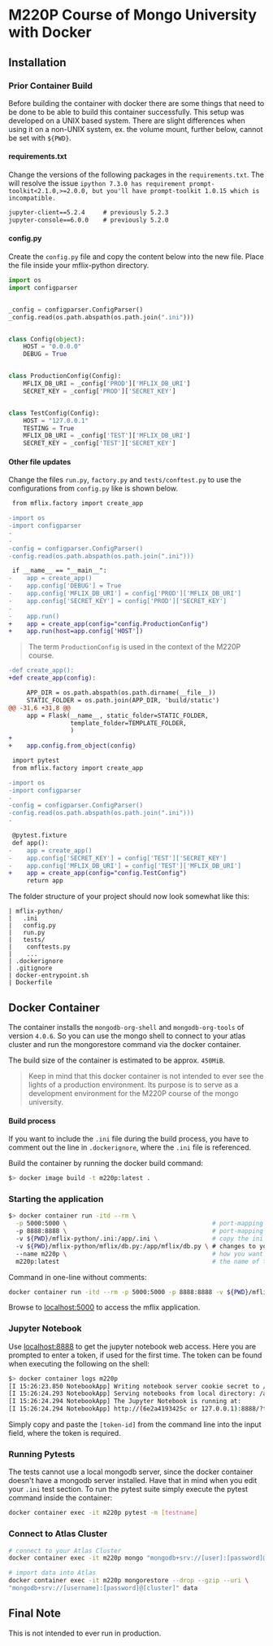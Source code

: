 # M220P Course of Mongo University with Docker

## Installation

### Prior Container Build

Before building the container with docker there are some things that need to be
done to be able to build this container successfully. This setup was developed
on a UNIX based system. There are slight differences when using it on a non-UNIX
system, ex. the volume mount, further below, cannot be set with `${PWD}`.


#### requirements.txt

Change the versions of the following packages in the `requirements.txt`. The
will resolve the issue `ipython 7.3.0 has requirement
prompt-toolkit<2.1.0,>=2.0.0, but you'll have prompt-toolkit 1.0.15 which is
incompatible.`

```txt
jupyter-client==5.2.4     # previously 5.2.3
jupyter-console==6.0.0    # previously 5.2.0
```

#### config.py

Create the `config.py` file and copy the content below into the new file. Place
the file inside your mflix-python directory.

```python
import os
import configparser


_config = configparser.ConfigParser()
_config.read(os.path.abspath(os.path.join(".ini")))


class Config(object):
    HOST = "0.0.0.0"
    DEBUG = True


class ProductionConfig(Config):
    MFLIX_DB_URI = _config['PROD']['MFLIX_DB_URI']
    SECRET_KEY = _config['PROD']['SECRET_KEY']


class TestConfig(Config):
    HOST = "127.0.0.1"
    TESTING = True
    MFLIX_DB_URI = _config['TEST']['MFLIX_DB_URI']
    SECRET_KEY = _config['TEST']['SECRET_KEY']
```

#### Other file updates

Change the files `run.py`, `factory.py` and `tests/conftest.py` to use the
configurations from `config.py` like is shown below.

```diff
 from mflix.factory import create_app

-import os
-import configparser
-
-
-config = configparser.ConfigParser()
-config.read(os.path.abspath(os.path.join(".ini")))

 if __name__ == "__main__":
-    app = create_app()
-    app.config['DEBUG'] = True
-    app.config['MFLIX_DB_URI'] = config['PROD']['MFLIX_DB_URI']
-    app.config['SECRET_KEY'] = config['PROD']['SECRET_KEY']
-
-    app.run()
+    app = create_app(config="config.ProductionConfig")
+    app.run(host=app.config['HOST'])
```

> The term `ProductionConfig` is used in the context of the M220P course.

```diff
-def create_app():
+def create_app(config):

     APP_DIR = os.path.abspath(os.path.dirname(__file__))
     STATIC_FOLDER = os.path.join(APP_DIR, 'build/static')
@@ -31,6 +31,8 @@
     app = Flask(__name__, static_folder=STATIC_FOLDER,
                 template_folder=TEMPLATE_FOLDER,
                 )
+
+    app.config.from_object(config)
```

```diff
 import pytest
 from mflix.factory import create_app

-import os
-import configparser
-
-config = configparser.ConfigParser()
-config.read(os.path.abspath(os.path.join(".ini")))
-

 @pytest.fixture
 def app():
-    app = create_app()
-    app.config['SECRET_KEY'] = config['TEST']['SECRET_KEY']
-    app.config['MFLIX_DB_URI'] = config['TEST']['MFLIX_DB_URI']
+    app = create_app(config="config.TestConfig")
     return app
```

The folder structure of your project should now look somewhat like this:

```
| mflix-python/
|   .ini
|   config.py
|   run.py
|   tests/
|    conftests.py
|    ...
| .dockerignore
| .gitignore
| docker-entrypoint.sh
| Dockerfile
```

## Docker Container

The container installs the `mongodb-org-shell` and `mongodb-org-tools` of
version `4.0.6`. So you can use the mongo shell to connect to your atlas cluster
and run the mongorestore command via the docker container.

The build size of the container is estimated to be approx. `450MiB`.

> Keep in mind that this docker container is not intended to ever see the lights
  of a production environment. Its purpose is to serve as a development
  environment for the M220P course of the mongo university.

#### Build process

If you want to include the `.ini` file during the build process,
you have to comment out the line in `.dockerignore`, where the `.ini` file is
referenced.

Build the container by running the docker build command:

```bash
$> docker image build -t m220p:latest .
```

### Starting the application

```bash
$> docker container run -itd --rm \
  -p 5000:5000 \                                        # port-mapping to host - flask port
  -p 8888:8888 \                                        # port-mapping to host - jupyter notebook port
  -v ${PWD}/mflix-python/.ini:/app/.ini \               # copy the ini into the docker container
  -v ${PWD}/mflix-python/mflix/db.py:/app/mflix/db.py \ # changes to your db.py will force flask to reload
  --name m220p \                                        # how you want to call the container, can be whatever
  m220p:latest                                          # the name of the image you just build
```

Command in one-line without comments:

```bash
docker container run -itd --rm -p 5000:5000 -p 8888:8888 -v ${PWD}/mflix-python/.ini:/app/.ini -v ${PWD}/mflix-python/mflix/db.py:/app/mflix/db.py --name m220p m220p:latest
```

Browse to [localhost:5000](http://localhost:5000) to access the mflix
application.

### Jupyter Notebook

Use [localhost:8888](http://localhost:8888) to get the jupyter
notebook web access. Here you are prompted to enter a token, if used for the
first time. The token can be found when executing the following on the shell:

```bash
$> docker container logs m220p
[I 15:26:23.850 NotebookApp] Writing notebook server cookie secret to /root/.local/share/jupyter/runtime/notebook_cookie_secret
[I 15:26:24.293 NotebookApp] Serving notebooks from local directory: /app
[I 15:26:24.294 NotebookApp] The Jupyter Notebook is running at:
[I 15:26:24.294 NotebookApp] http://(6e2a4193425c or 127.0.0.1):8888/?token=[token-id]
```

Simply copy and paste the `[token-id]` from the command line into the input
field, where the token is required.

### Running Pytests

The tests cannot use a local mongodb server, since the docker container doesn't
have a mongodb server installed. Have that in mind when you edit your `.ini`
test section.
To run the pytest suite simply execute the pytest command inside the container:

```bash
docker container exec -it m220p pytest -m [testname]
```

### Connect to Atlas Cluster

```bash
# connect to your Atlas Cluster
docker container exec -it m220p mongo "mongodb+srv://[user]:[password]@[cluster]"

# import data into Atlas
docker container exec -it m220p mongorestore --drop --gzip --uri \
"mongodb+srv://[username]:[password]@[cluster]" data
```

## Final Note

This is not intended to ever run in production.